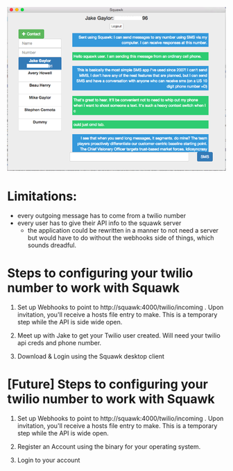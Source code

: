 ![Squawk in use](/screenshots/squawkv0.0.1.png?raw=true)

# Limitations:

* every outgoing message has to come from a twilio number
* every user has to give their API info to the squawk server
  * the application could be rewritten in a manner to not need a server but would have to do without the webhooks side of things, which sounds dreadful.

# Steps to configuring your twilio number to work with Squawk

1) Set up Webhooks to point to http://squawk:4000/twilio/incoming . Upon invitation, you'll receive a hosts file entry to make. This is a temporary step while the API is side wide open.

2) Meet up with Jake to get your Twilio user created. Will need your twilio api creds and phone number.

3) Download & Login using the Squawk desktop client

# [Future] Steps to configuring your twilio number to work with Squawk

1) Set up Webhooks to point to http://squawk:4000/twilio/incoming . Upon invitation, you'll receive a hosts file entry to make. This is a temporary step while the API is wide open.

2) Register an Account using the binary for your operating system.

3) Login to your account